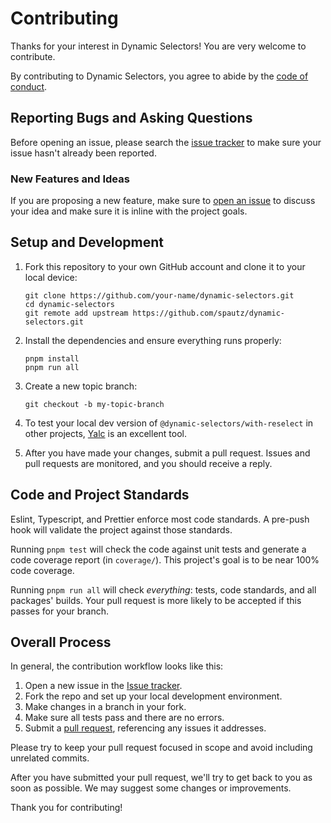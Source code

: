 # Contributing

Thanks for your interest in Dynamic Selectors! You are very welcome to contribute.

By contributing to Dynamic Selectors, you agree to abide by the [code of conduct](./CODE_OF_CONDUCT.md).

## Reporting Bugs and Asking Questions

Before opening an issue, please search the [issue tracker](https://github.com/spautz/dynamic-selectors/issues)
to make sure your issue hasn't already been reported.

### New Features and Ideas

If you are proposing a new feature, make sure to [open an issue](https://github.com/spautz/dynamic-selectors/issues/new/choose)
to discuss your idea and make sure it is inline with the project goals.

## Setup and Development

1. Fork this repository to your own GitHub account and clone it to your local device:

   ```
   git clone https://github.com/your-name/dynamic-selectors.git
   cd dynamic-selectors
   git remote add upstream https://github.com/spautz/dynamic-selectors.git
   ```

2. Install the dependencies and ensure everything runs properly:

   ```
   pnpm install
   pnpm run all
   ```

3. Create a new topic branch:

   ```
   git checkout -b my-topic-branch
   ```

4. To test your local dev version of `@dynamic-selectors/with-reselect` in other projects, [Yalc](https://github.com/whitecolor/yalc)
   is an excellent tool.

5. After you have made your changes, submit a pull request. Issues and pull requests are monitored, and you should receive a reply.

## Code and Project Standards

Eslint, Typescript, and Prettier enforce most code standards. A pre-push hook will validate the project against those standards.

Running `pnpm test` will check the code against unit tests and generate a code coverage report (in `coverage/`).
This project's goal is to be near 100% code coverage.

Running `pnpm run all` will check _everything_: tests, code standards, and all packages' builds.
Your pull request is more likely to be accepted if this passes for your branch.

## Overall Process

In general, the contribution workflow looks like this:

1. Open a new issue in the [Issue tracker](https://github.com/spautz/dynamic-selectors/issues).
2. Fork the repo and set up your local development environment.
3. Make changes in a branch in your fork.
4. Make sure all tests pass and there are no errors.
5. Submit a [pull request](https://github.com/spautz/dynamic-selectors/pulls), referencing any issues it addresses.

Please try to keep your pull request focused in scope and avoid including unrelated commits.

After you have submitted your pull request, we'll try to get back to you as soon as possible. We may suggest some
changes or improvements.

Thank you for contributing!

